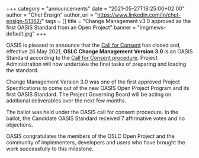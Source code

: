 +++
category = "announcements"
date = "2021-05-27T18:25:00+02:00"
author = "Chet Ensign"
author_uri = "https://www.linkedin.com/in/chet-ensign-51362/"
tags = []
title = "Change Management v3.0 approved as the first OASIS Standard from an Open Project"
banner = "img/news-default.jpg"
+++

OASIS is pleased to announce that the [Call for Consent](https://www.oasis-open.org/committees/ballot.php?id=3619) has closed and, effective 26 May 2021, **OSLC Change Management Version 3.0** is an OASIS Standard according to the [Call for Consent procedure](https://www.oasis-open.org/policies-guidelines/tc-process-2017-05-26#OScallForConsent). Project Administration will now undertake the final tasks of preparing and loading the standard. 

Change Management Version 3.0 was one of the first approved Project Specifications to come out of the new OASIS Open Project Program and its first OASIS Standard. The Project Governing Board will be acting on additional deliverables over the next few months.

The ballot was held under the OASIS call for consent procedure. In the ballot, the Candidate OASIS Standard received 7 affirmative votes and no objections. 

OASIS congratulates the members of the OSLC Open Project and the community of implementers, developers and users who have brought the work successfully to this milestone.
